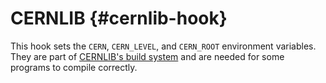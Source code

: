 # CERNLIB {#cernlib-hook}

This hook sets the `CERN`, `CERN_LEVEL`, and `CERN_ROOT` environment variables. They are part of [CERNLIB's build system](https://cernlib.web.cern.ch/install/install.html) and are needed for some programs to compile correctly.
